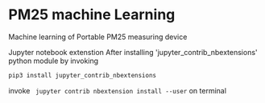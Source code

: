 # PM25 machine Learning
Machine learning of Portable PM25 measuring device



Jupyter notebook extenstion
After installing 'jupyter_contrib_nbextensions' python module by invoking <br>
``` python 
pip3 install jupyter_contrib_nbextensions 
```   
invoke 
` jupyter contrib nbextension install --user` on terminal
